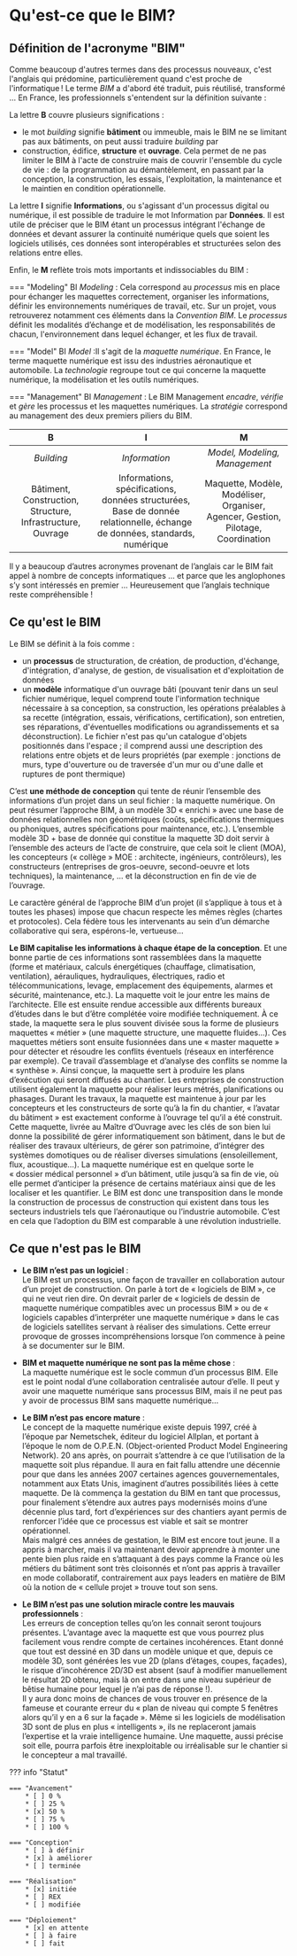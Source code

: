 # Qu'est-ce que le BIM?

## Définition de l'acronyme "BIM"

Comme beaucoup d'autres termes dans des processus nouveaux, c'est l'anglais qui prédomine, particulièrement quand c'est proche de l'informatique ! Le terme _BIM_ a d'abord été traduit, puis réutilisé, transformé ... En France, les professionnels s'entendent sur la définition suivante : 

La lettre **B** couvre plusieurs significations : 

* le mot *building* signifie **bâtiment** ou immeuble, mais le BIM ne se limitant pas aux bâtiments, on peut aussi traduire *building* par
* construction, édifice, **structure** et **ouvrage**. Cela permet de ne pas limiter le BIM à l'acte de construire mais de couvrir l'ensemble du cycle de vie : de la programmation au démantèlement, en passant par la conception, la construction, les essais, l'exploitation, la maintenance et le maintien en condition opérationnelle.

La lettre **I** signifie **Informations**, ou s'agissant d'un processus digital ou numérique, il est possible de traduire le mot Information par **Données**. Il est utile de préciser que le BIM étant un processus intégrant l'échange de données et devant assurer la continuité numérique quels que soient les logiciels utilisés, ces données sont interopérables et structurées selon des relations entre elles.

Enfin, le **M** reflète trois mots importants et indissociables du BIM :

=== "Modeling"
    BI *Modeling* : Cela correspond au *processus* mis en place pour échanger les maquettes correctement, organiser les informations, définir les environnements numériques de travail, etc. Sur un projet, vous retrouverez notamment ces éléments dans la *Convention BIM*. Le _processus_ définit les modalités d’échange et de modélisation, les responsabilités de chacun, l'environnement dans lequel échanger, et les flux de travail.

=== "Model"
    BI *Model* :Il s'agit de la *maquette numérique*. En France, le terme maquette numérique est issu des industries aéronautique et automobile. La *technologie* regroupe tout ce qui concerne la maquette numérique, la modélisation et les outils numériques.

=== "Management"
    BI *Management* : Le BIM Management *encadre*, *vérifie* et *gère* les processus et les maquettes numériques. La *stratégie* correspond au management des deux premiers piliers du BIM.
    

<!-- 1. Building Information **Modeling** (_processus_)
Cela correspond au *processus* mis en place pour échanger les maquettes correctement, organiser les informations, définir les environnements numériques de travail, etc. Sur un projet, vous retrouverez notamment ces éléments dans la *Convention BIM*. Le _processus_ définit les modalités d’échange et de modélisation, les responsabilités de chacun, l'environnement dans lequel échanger, et les flux de travail.

2. Building Information **Model** (_maquette 3D_)
Il s'agit de la *maquette numérique*. En France, le terme maquette numérique est issu des industries aéronautique et automobile. La *technologie* regroupe tout ce qui concerne la maquette numérique, la modélisation et les outils numériques.

3. Building Information **Management** (_gestion_)
Le BIM Management *encadre*, *vérifie* et *gère* les processus et les maquettes numériques. La *stratégie* correspond au management des deux premiers piliers du BIM. -->


<!-- 
Fruit | Color
----- | -----
Apple | Red
Banana | Yellow
Kiwi | Green -->



**B** | **I** | **M**
:---: | :---: | :---:
*Building* | *Information* | *Model, Modeling, Management*
Bâtiment, Construction, Structure, Infrastructure, Ouvrage| Informations, spécifications, données structurées, Base de donnée relationnelle, échange de données, standards, numérique | Maquette, Modèle, Modéliser, Organiser, Agencer, Gestion, Pilotage, Coordination


Il y a beaucoup d’autres acronymes provenant de l’anglais car le BIM fait appel à nombre de concepts informatiques ... et parce que les anglophones s’y sont intéressés en premier ... Heureusement que l’anglais technique reste compréhensible !

## Ce qu'est le BIM

Le BIM se définit à la fois comme :

* un **processus** de structuration, de création, de production, d'échange, d'intégration, d'analyse, de gestion, de visualisation et d'exploitation de données
* un **modèle** informatique d'un ouvrage bâti (pouvant tenir dans un seul fichier numérique, lequel comprend toute l'information technique nécessaire à sa conception, sa construction, les opérations préalables à sa recette (intégration, essais, vérifications, certification), son entretien, ses réparations, d'éventuelles modifications ou agrandissements et sa déconstruction). Le fichier n'est pas qu'un catalogue d'objets positionnés dans l'espace ; il comprend aussi une description des relations entre objets et de leurs propriétés (par exemple : jonctions de murs, type d'ouverture ou de traversée d'un mur ou d'une dalle et ruptures de pont thermique)


C’est **une méthode de conception** qui tente de réunir l’ensemble des informations d’un projet dans un seul fichier : la maquette numérique. On peut résumer l’approche BIM, à un modèle 3D « enrichi » avec une base de données relationnelles non géométriques (coûts, spécifications thermiques ou phoniques, autres spécifications pour maintenance, etc.). L’ensemble modèle 3D + base de donnée qui constitue la maquette 3D doit servir à l’ensemble des acteurs de l’acte de construire, que cela soit le client (MOA), les concepteurs (« collège » MOE : architecte, ingénieurs, contrôleurs), les constructeurs (entreprises de gros-oeuvre, second-oeuvre et lots techniques), la maintenance, … et la déconstruction en fin de vie de l’ouvrage.

Le caractère général de l’approche BIM d’un projet (il s’applique à tous et à toutes les phases) impose que chacun respecte les mêmes règles (chartes et protocoles). Cela fédère tous les intervenants au sein d’un démarche collaborative qui sera, espérons-le, vertueuse...

**Le BIM capitalise les informations à chaque étape de la conception**. Et une bonne partie de ces informations sont rassemblées dans la maquette (forme et matériaux, calculs énergétiques (chauffage, climatisation, ventilation), aérauliques, hydrauliques, électriques, radio et télécommunications, levage, emplacement des équipements, alarmes et sécurité, maintenance, etc.). La maquette voit le jour entre les mains de l’architecte. Elle est ensuite rendue accessible aux différents bureaux d’études dans le but d’être complétée voire modifiée techniquement. À ce stade, la maquette sera le plus souvent divisée sous la forme de plusieurs maquettes « métier » (une maquette structure, une maquette fluides…). Ces maquettes métiers sont ensuite fusionnées dans une « master maquette » pour détecter et résoudre les conflits éventuels (réseaux en interférence par exemple). Ce travail d’assemblage et d’analyse des conflits se nomme la « synthèse ». Ainsi conçue, la maquette sert à produire les plans d’exécution qui seront diffusés au chantier. Les entreprises de construction utilisent également la maquette pour réaliser leurs métrés, planifications ou phasages. Durant les travaux, la maquette est maintenue à jour par les concepteurs et les constructeurs de sorte qu’à la fin du chantier, « l’avatar du bâtiment » est exactement conforme à l’ouvrage tel qu’il a été construit.
Cette maquette, livrée au Maître d’Ouvrage avec les clés de son bien lui donne la possibilité de gérer informatiquement son bâtiment, dans le but de réaliser des travaux ultérieurs, de gérer son patrimoine, d’intégrer des systèmes domotiques ou de réaliser diverses simulations (ensoleillement, flux, acoustique…). La maquette numérique est en quelque sorte le « dossier médical personnel » d’un bâtiment, utile jusqu’à sa fin de vie, où elle permet d’anticiper la présence de certains matériaux ainsi que de les localiser et les quantifier.
Le BIM est donc une transposition dans le monde la construction de processus de construction qui existent dans tous les secteurs industriels tels que l’aéronautique ou l’industrie automobile. C’est en cela que l’adoption du BIM est comparable à une révolution industrielle.

## Ce que n'est pas le BIM

* **Le BIM n’est pas un logiciel** :  
Le BIM est un processus, une façon de travailler en collaboration autour d’un projet de construction. On parle à tort de « logiciels de BIM », ce qui ne veut rien dire. On devrait parler de « logiciels de dessin de maquette numérique compatibles avec un processus BIM » ou de « logiciels capables d’interpréter une maquette numérique » dans le cas de logiciels satellites servant à réaliser des simulations. Cette erreur provoque de grosses incompréhensions lorsque l’on commence à peine à se documenter sur le BIM.

* **BIM et maquette numérique ne sont pas la même chose** :  
La maquette numérique est le socle commun d’un processus BIM. Elle est le point nodal d’une collaboration centralisée autour d’elle. Il peut y avoir une maquette numérique sans processus BIM, mais il ne peut pas y avoir de processus BIM sans maquette numérique… 

* **Le BIM n’est pas encore mature** :  
Le concept de la maquette numérique existe depuis 1997, créé à l’époque par Nemetschek, éditeur du logiciel Allplan, et portant à l’époque le nom de O.P.E.N. (Object-oriented Product Model Engineering Network). 20 ans après, on pourrait s’attendre à ce que l’utilisation de la maquette soit plus répandue. Il aura en fait fallu attendre une décennie pour que dans les années 2007 certaines agences gouvernementales, notamment aux Etats Unis, imaginent d’autres possibilités liées à cette maquette. De là commença la gestation du BIM en tant que processus, pour finalement s’étendre aux autres pays modernisés moins d’une décennie plus tard, fort d’expériences sur des chantiers ayant permis de renforcer l’idée que ce processus est viable et sait se montrer opérationnel.  
Mais malgré ces années de gestation, le BIM est encore tout jeune. Il a appris à marcher, mais il va maintenant devoir apprendre à monter une pente bien plus raide en s’attaquant à des pays comme la France où les métiers du bâtiment sont très cloisonnés et n’ont pas appris à travailler en mode collaboratif, contrairement aux pays leaders en matière de BIM où la notion de « cellule projet » trouve tout son sens.

* **Le BIM n’est pas une solution miracle contre les mauvais professionnels** :  
Les erreurs de conception telles qu’on les connait seront toujours présentes. L’avantage avec la maquette est que vous pourrez plus facilement vous rendre compte de certaines incohérences. Etant donné que tout est dessiné en 3D dans un modèle unique et que, depuis ce modèle 3D, sont générées les vue 2D (plans d’étages, coupes, façades), le risque d’incohérence 2D/3D est absent (sauf à modifier manuellement le résultat 2D obtenu, mais là on entre dans une niveau supérieur de bêtise humaine pour lequel je n’ai pas de réponse !).  
Il y aura donc moins de chances de vous trouver en présence de la fameuse et courante erreur du « plan de niveau qui compte 5 fenêtres alors qu’il y en a 6 sur la façade ».
Même si les logiciels de modélisation 3D sont de plus en plus « intelligents », ils ne replaceront jamais l’expertise et la vraie intelligence humaine. Une maquette, aussi précise soit elle, pourra parfois être inexploitable ou irréalisable sur le chantier si le concepteur a mal travaillé.

??? info "Statut"

    === "Avancement"
        * [ ] 0 %
        * [ ] 25 %
        * [x] 50 %
        * [ ] 75 %
        * [ ] 100 %

    === "Conception"
        * [ ] à définir
        * [x] à améliorer
        * [ ] terminée

    === "Réalisation"
        * [x] initiée
        * [ ] REX
        * [ ] modifiée

    === "Déploiement"
        * [x] en attente
        * [ ] à faire
        * [ ] fait